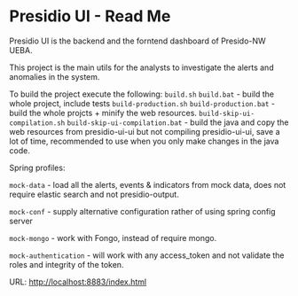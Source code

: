 # Presidio UI - Read Me


Presidio UI is the backend and the forntend dashboard of Presido-NW UEBA.

This project is the main utils for the analysts to investigate the alerts and anomalies in the system.

To build the project execute the following:
`build.sh` `build.bat` - build the whole project, include tests
`build-production.sh` `build-production.bat` - build the whole projcts + minify the web resources.
`build-skip-ui-compilation.sh` `build-skip-ui-compilation.bat` - build the java and copy the web resources from presidio-ui-ui but not compiling presidio-ui-ui, save a lot of time, recommended to use when you only make changes in the java code.


Spring profiles:

`mock-data` - load all the alerts, events & indicators from mock data, does not require elastic search and not presidio-output.

`mock-conf` - supply alternative configuration rather of using spring config server

`mock-mongo` - work with Fongo, instead of require mongo.

`mock-authentication`  - will work with any access_token and not validate the roles and integrity of the token.

URL: <http://localhost:8883/index.html>





